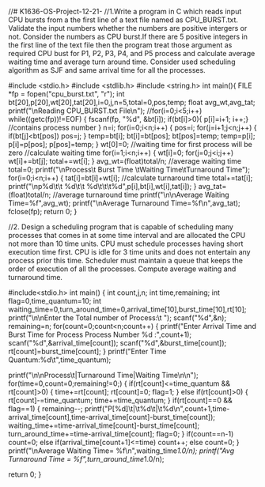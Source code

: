 //# K1636-OS-Project-12-21-
//1.Write a program in C which reads input CPU bursts from a the first line of a text file named as CPU_BURST.txt. Validate the input numbers whether the numbers are positive intergers or not. Consider the numbers as CPU burst.If there are 5 positive integers in the first line of the text file then the program treat those argument as required CPU bust for P1, P2, P3, P4, and P5 process and calculate average waiting time and average turn around time. Consider used scheduling algorithm as SJF and same arrival time for all the processes.

#include <stdio.h>
#include <stdlib.h>
#include <string.h>
int main(){
FILE *fp = fopen("cpu_burst.txt", "r");
 int bt[20],p[20],wt[20],tat[20],i=0,j,n=5,total=0,pos,temp;
    float avg_wt,avg_tat;
 printf("\nReading CPU_BURST.txt File\n");
    //for(i=0;i<5;i++)
    while((getc(fp))!=EOF)
    {
        fscanf(fp, "%d", &bt[i]);
          if(bt[i]>0){
        p[i]=i+1;  i++;}         //contains process number
    }
    n=i;
for(i=0;i<n;i++)
    {
        pos=i;
        for(j=i+1;j<n;j++)
        {
            if(bt[j]<bt[pos])
                pos=j;
        }
        temp=bt[i];
        bt[i]=bt[pos];
        bt[pos]=temp;
        temp=p[i];
        p[i]=p[pos];
        p[pos]=temp;
    }
    wt[0]=0;            //waiting time for first process will be zero
    //calculate waiting time
    for(i=1;i<n;i++)
    {
        wt[i]=0;
        for(j=0;j<i;j++)
            wt[i]+=bt[j];
        total+=wt[i];
    }
    avg_wt=(float)total/n;      //average waiting time
    total=0;
 printf("\nProcess\t    Burst Time    \tWaiting Time\tTurnaround Time");
    for(i=0;i<n;i++)
    {
        tat[i]=bt[i]+wt[i];     //calculate turnaround time
        total+=tat[i];
        printf("\np%d\t\t  %d\t\t    %d\t\t\t%d",p[i],bt[i],wt[i],tat[i]);
    }
    avg_tat=(float)total/n;     //average turnaround time
    printf("\n\nAverage Waiting Time=%f",avg_wt);
    printf("\nAverage Turnaround Time=%f\n",avg_tat);
    fclose(fp);
    return 0;
}


//2. Design a scheduling program that is capable of scheduling many processes that comes in
at some time interval and are allocated the CPU not more than 10 time units. CPU must
schedule processes having short execution time first. CPU is idle for 3 time units and
does not entertain any process prior this time. Scheduler must maintain a queue that
keeps the order of execution of all the processes. Compute average waiting and
turnaround time.

#include<stdio.h> 
int main() 
{ 
  int count,j,n;
  int time,remaining;
  int flag=0,time_quantum=10; 
  int waiting_time=0,turn_around_time=0,arrival_time[10],burst_time[10],rt[10]; 
  printf("\n\nEnter the Total number of Process:\t "); 
  scanf("%d",&n); 
  remaining=n; 
  for(count=0;count<n;count++) 
  { 
    printf("Enter Arrival Time and Burst Time for Process Process Number %d :",count+1); 
    scanf("%d",&arrival_time[count]); 
    scanf("%d",&burst_time[count]); 
    rt[count]=burst_time[count]; 
  } 
  printf("Enter Time Quantum:%d\t",time_quantum); 
 
  printf("\n\nProcess\t|Turnaround Time|Waiting Time\n\n"); 
  for(time=0,count=0;remaining!=0;) 
  { 
    if(rt[count]<=time_quantum && rt[count]>0) 
    { 
      time+=rt[count]; 
      rt[count]=0; 
      flag=1; 
    } 
    else if(rt[count]>0) 
    { 
      rt[count]-=time_quantum; 
      time+=time_quantum; 
    } 
    if(rt[count]==0 && flag==1) 
    { 
      remaining--; 
      printf("P[%d]\t|\t%d\t|\t%d\n",count+1,time-arrival_time[count],time-arrival_time[count]-burst_time[count]); 
      waiting_time+=time-arrival_time[count]-burst_time[count]; 
      turn_around_time+=time-arrival_time[count]; 
      flag=0; 
    } 
    if(count==n-1) 
      count=0; 
    else if(arrival_time[count+1]<=time) 
      count++; 
    else 
      count=0; 
  } 
  printf("\nAverage Waiting Time= %f\n",waiting_time*1.0/n); 
  printf("Avg Turnaround Time = %f",turn_around_time*1.0/n); 
  
  return 0; 
}


   
